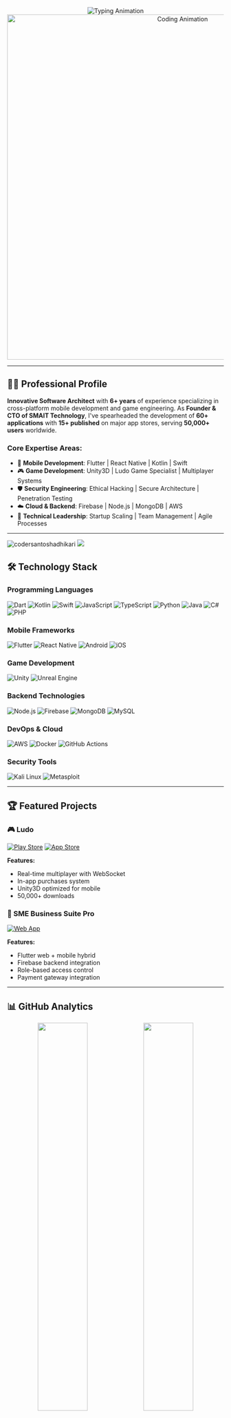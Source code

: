 <div align="center">
  <img src="https://readme-typing-svg.demolab.com?font=Fira+Code&weight=600&size=30&duration=4000&pause=1000&color=00C4B4&center=true&vCenter=true&width=800&height=100&lines=Hello%2C+I'm+Santosh+Adhikari;Senior+Mobile+App+Developer;Game+Development+Expert;Cybersecurity+Specialist;Technical+Founder+@SMAIT" alt="Typing Animation" />
</div>

<div align="center">
  <img src="https://media.giphy.com/media/v1.Y2lkPTc5MGI3NjExcGJ1a2R2b2F5dG1xY3J4d3J2eGZ6Y2V6d2V6bGJ4aGx1ZzV1aGJ5ZyZlcD12MV9pbnRlcm5hbF9naWZfYnlfaWQmY3Q9Zw/qgQUggAC3Pfv687qPC/giphy.gif" width="800" alt="Coding Animation"/>
</div>

---

## 👨‍💻 Professional Profile

**Innovative Software Architect** with **6+ years** of experience specializing in cross-platform mobile development and game engineering. As **Founder & CTO of SMAIT Technology**, I've spearheaded the development of **60+ applications** with **15+ published** on major app stores, serving **50,000+ users** worldwide.

### Core Expertise Areas:
- 📱 **Mobile Development**: Flutter | React Native | Kotlin | Swift
- 🎮 **Game Development**: Unity3D | Ludo Game Specialist | Multiplayer Systems
- 🛡️ **Security Engineering**: Ethical Hacking | Secure Architecture | Penetration Testing
- ☁️ **Cloud & Backend**: Firebase | Node.js | MongoDB | AWS
- 🚀 **Technical Leadership**: Startup Scaling | Team Management | Agile Processes

---
<p align="left"> 
  <img src="https://komarev.com/ghpvc/?username=codersantoshadhikari&color=orange&style=flat-square" alt="codersantoshadhikari" /> 
  <img src="https://wakatime.com/badge/user/4818b327-9c94-4397-85a6-c82a5027f03c.svg"/>
</p>


## 🛠️ Technology Stack

### Programming Languages
![Dart](https://img.shields.io/badge/Dart-0175C2?style=for-the-badge&logo=dart&logoColor=white)
![Kotlin](https://img.shields.io/badge/Kotlin-0095D5?style=for-the-badge&logo=kotlin&logoColor=white)
![Swift](https://img.shields.io/badge/Swift-FA7343?style=for-the-badge&logo=swift&logoColor=white)
![JavaScript](https://img.shields.io/badge/JavaScript-F7DF1E?style=for-the-badge&logo=javascript&logoColor=black)
![TypeScript](https://img.shields.io/badge/TypeScript-007ACC?style=for-the-badge&logo=typescript&logoColor=white)
![Python](https://img.shields.io/badge/Python-3776AB?style=for-the-badge&logo=python&logoColor=white)
![Java](https://img.shields.io/badge/Java-ED8B00?style=for-the-badge&logo=openjdk&logoColor=white)
![C#](https://img.shields.io/badge/C%23-239120?style=for-the-badge&logo=c-sharp&logoColor=white)
![PHP](https://img.shields.io/badge/PHP-777BB4?style=for-the-badge&logo=php&logoColor=white)

### Mobile Frameworks
![Flutter](https://img.shields.io/badge/Flutter-02569B?style=for-the-badge&logo=flutter&logoColor=white)
![React Native](https://img.shields.io/badge/React_Native-20232A?style=for-the-badge&logo=react&logoColor=61DAFB)
![Android](https://img.shields.io/badge/Android-3DDC84?style=for-the-badge&logo=android&logoColor=white)
![iOS](https://img.shields.io/badge/iOS-000000?style=for-the-badge&logo=ios&logoColor=white)

### Game Development
![Unity](https://img.shields.io/badge/Unity-100000?style=for-the-badge&logo=unity&logoColor=white)
![Unreal Engine](https://img.shields.io/badge/Unreal%20Engine-0E1128?style=for-the-badge&logo=unrealengine&logoColor=white)

### Backend Technologies
![Node.js](https://img.shields.io/badge/Node.js-339933?style=for-the-badge&logo=nodedotjs&logoColor=white)
![Firebase](https://img.shields.io/badge/Firebase-FFCA28?style=for-the-badge&logo=firebase&logoColor=black)
![MongoDB](https://img.shields.io/badge/MongoDB-47A248?style=for-the-badge&logo=mongodb&logoColor=white)
![MySQL](https://img.shields.io/badge/MySQL-4479A1?style=for-the-badge&logo=mysql&logoColor=white)

### DevOps & Cloud
![AWS](https://img.shields.io/badge/AWS-232F3E?style=for-the-badge&logo=amazonaws&logoColor=white)
![Docker](https://img.shields.io/badge/Docker-2496ED?style=for-the-badge&logo=docker&logoColor=white)
![GitHub Actions](https://img.shields.io/badge/GitHub_Actions-2088FF?style=for-the-badge&logo=github-actions&logoColor=white)

### Security Tools
![Kali Linux](https://img.shields.io/badge/Kali_Linux-557C94?style=for-the-badge&logo=kali-linux&logoColor=white)
![Metasploit](https://img.shields.io/badge/Metasploit-EE3124?style=for-the-badge&logo=metasploit&logoColor=white)

---

## 🏆 Featured Projects

### 🎮 Ludo 
[![Play Store](https://img.shields.io/badge/Google_Play-414141?style=for-the-badge&logo=google-play&logoColor=white)](https://play.google.com/store/apps/dev?id=8310692885659472367)
[![App Store](https://img.shields.io/badge/App_Store-0D96F6?style=for-the-badge&logo=app-store&logoColor=white)](https://apps.apple.com)

**Features:**
- Real-time multiplayer with WebSocket
- In-app purchases system
- Unity3D optimized for mobile
- 50,000+ downloads

### 💼 SME Business Suite Pro
[![Web App](https://img.shields.io/badge/Web_App-4285F4?style=for-the-badge&logo=google-chrome&logoColor=white)](https://www.smaittechnology.com.np)

**Features:**
- Flutter web + mobile hybrid
- Firebase backend integration
- Role-based access control
- Payment gateway integration

---

## 📊 GitHub Analytics

<p align="center">
<img width="48%" src="http://github-profile-summary-cards.vercel.app/api/cards/stats?username=codersantoshadhikari&theme=github_dark"/>
<img width="48%" src="http://github-profile-summary-cards.vercel.app/api/cards/productive-time?username=codersantoshadhikari&theme=github_dark&utcOffset=8"/>
</p>
<br>
<p align="center">
<img width="48%" src="http://github-profile-summary-cards.vercel.app/api/cards/repos-per-language?username=codersantoshadhikari&theme=github_dark"/>
<img width="48%" src="http://github-profile-summary-cards.vercel.app/api/cards/most-commit-language?username=codersantoshadhikari&theme=github_dark"/>
</p>
<br>
<img width="100%" src="http://github-profile-summary-cards.vercel.app/api/cards/profile-details?username=codersantoshadhikari&theme=github_dark"/>

## 📈 Contribution Graph:
[![Santosh's github activity graph](https://github-readme-activity-graph.vercel.app/graph?username=codersantoshadhikari&theme=tokyo-night)](https://github.com/codersangam/github-readme-activity-graph)



---

## 🎓 Education & Certifications

- **MBA in Ethical Hacking & Cybersecurity**
- **Flutter Development ** - Certified
- **Unity Certified Developer**
- **Certified Ethical Hacker (CEH)** - EC-Council

---

## 🌐 Connect With Me

<p align="center">
  <a href="https://santoshadhikari.info.np" target="_blank">
    <img src="https://img.shields.io/badge/Portfolio-%23000000.svg?style=for-the-badge&logo=firefox&logoColor=#FF7139" alt="Portfolio"/>
  </a>
  <a href="https://linkedin.com/in/codersantoshadhikari" target="_blank">
    <img src="https://img.shields.io/badge/LinkedIn-0077B5?style=for-the-badge&logo=linkedin&logoColor=white" alt="LinkedIn"/>
  </a>
  <a href="https://twitter.com/santosh215" target="_blank">
    <img src="https://img.shields.io/badge/Twitter-1DA1F2?style=for-the-badge&logo=twitter&logoColor=white" alt="Twitter"/>
  </a>
  <a href="mailto:santosh.ad215@gmail.com" target="_blank">
    <img src="https://img.shields.io/badge/Gmail-D14836?style=for-the-badge&logo=gmail&logoColor=white" alt="Email"/>
  </a>
</p>

---

## 💖 Support My Work

<p align="center">
  <a href="https://buymeacoffee.com/santoshadh7" target="_blank">
    <img src="https://cdn.buymeacoffee.com/buttons/v2/default-yellow.png" width="217" alt="Buy Me A Coffee"/>
  </a>
  <a href="https://buymeacoffee.com/santoshadh7" target="_blank">
    <img src="https://cdn.ko-fi.com/cdn/kofi3.png?v=3" width="200" alt="Ko-fi"/>
  </a>
</p>

<div align="center">
  <img src="https://komarev.com/ghpvc/?username=SANTOSHADHIKARI&label=Profile%20views&color=0e75b6&style=flat" alt="Profile Views"/>
</div>

<div align="center">
  <img src="https://capsule-render.vercel.app/api?type=waving&color=gradient&height=120&section=footer&animation=fadeIn&fontSize=40" alt="Footer Wave"/>
</div>
